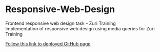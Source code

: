 # Responsive-Web-Design
Frontend responsive web design task - Zuri Training  
Implementation of responsive web design using media queries for Zuri Training  
  
<a href="https://glowrare.github.io/Responsive-Web-Design/">Follow this link to deployed GitHub page</a>
